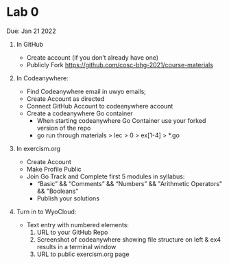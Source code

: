 # Lab 0
Due: Jan 21 2022

1. In GitHub
   - Create account (if you don’t already have one)
   - Publicly Fork https://github.com/cosc-bhg-2021/course-materials
2. In Codeanywhere:
   - Find Codeanywhere email in uwyo emails; 
   - Create Account as directed
   - Connect GitHub Account to codeanywhere account
   - Create a codeanywhere Go container
       - When starting codeanywhere Go Container use your forked version of the repo
       - go run through materials > lec > 0 > ex[1-4] > *.go

3. In exercism.org
   - Create Account
   - Make Profile Public
   - Join Go Track and Complete first 5 modules in syllabus:
      - “Basic” &&  “Comments” && “Numbers” && "Arithmetic Operators" && "Booleans"
      - Publish your solutions

4. Turn in to WyoCloud:
    - Text entry with numbered elements:
      1. URL to your GitHub Repo
      2. Screenshot of codeanywhere showing file structure on left & ex4 results in a terminal window 
      3. URL to public exercism.org page
  
